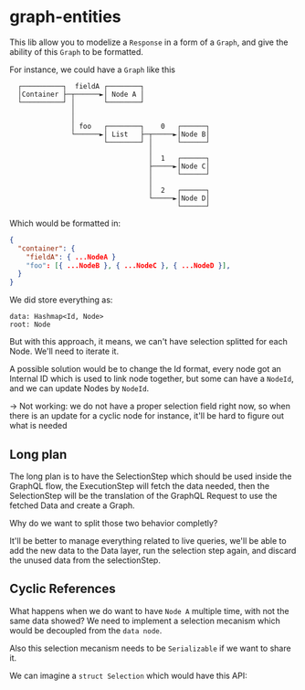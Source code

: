 # graph-entities

This lib allow you to modelize a `Response` in a form of a `Graph`, and give the
ability of this `Graph` to be formatted.

For instance, we could have a `Graph` like this

```
  ┌──────────┐  fieldA ┌────────┐
  │Container ├─┬──────►│ Node A │
  └──────────┘ │       └────────┘
               │
               │
               │ foo   ┌────────┐    0   ┌──────┐
               └──────►│ List   ├─┬─────►│Node B│
                       └────────┘ │      └──────┘
                                  │
                                  │  1   ┌──────┐
                                  ├─────►│Node C│
                                  │      └──────┘
                                  │
                                  │  2   ┌──────┐
                                  └─────►│Node D│
                                         └──────┘
```

Which would be formatted in:

```json
{
  "container": {
    "fieldA": { ...NodeA }
    "foo": [{ ...NodeB }, { ...NodeC }, { ...NodeD }],
  }
}
```

We did store everything as:

```
data: Hashmap<Id, Node>
root: Node
```

But with this approach, it means, we can't have selection splitted for each
Node. We'll need to iterate it.

A possible solution would be to change the Id format, every node got an Internal
ID which is used to link node together, but some can have a `NodeId`, and we can
update Nodes by `NodeId`.

-> Not working: we do not have a proper selection field right now, so when there
is an update for a cyclic node for instance, it'll be hard to figure out what is
needed

## Long plan

The long plan is to have the SelectionStep which should be used inside the
GraphQL flow, the ExecutionStep will fetch the data needed, then the
SelectionStep will be the translation of the GraphQL Request to use the fetched
Data and create a Graph.

Why do we want to split those two behavior completly?

It'll be better to manage everything related to live queries, we'll be able to
add the new data to the Data layer, run the selection step again, and discard
the unused data from the selectionStep.

## Cyclic References

What happens when we do want to have `Node A` multiple time, with not the same
data showed? We need to implement a selection mecanism which would be decoupled
from the `data node`.

Also this selection mecanism needs to be `Serializable` if we want to share it.

We can imagine a `struct Selection` which would have this API:
